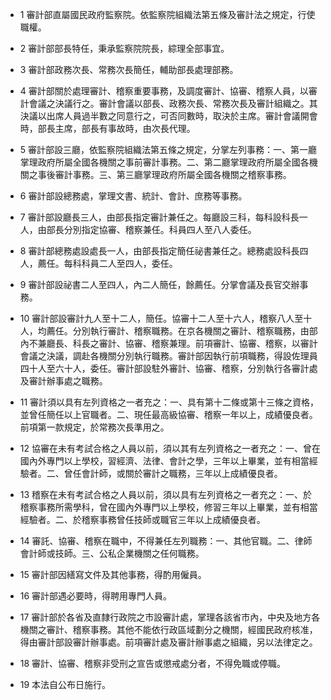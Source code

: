 * 1 審計部直屬國民政府監察院。依監察院組織法第五條及審計法之規定，行使職權。

* 2 審計部部長特任，秉承監察院院長，綜理全部事宜。

* 3 審計部政務次長、常務次長簡任，輔助部長處理部務。

* 4 審計部關於處理審計、稽察重要事務，及調度審計、協審、稽察人員，以審計會議之決議行之。審計會議以部長、政務次長、常務次長及審計組織之。其決議以出席人員過半數之同意行之，可否同數時，取決於主席。審計會議開會時，部長主席，部長有事故時，由次長代理。

* 5 審計部設三廳，依監察院組織法第五條之規定，分掌左列事務：一、第一廳掌理政府所屬全國各機關之事前審計事務。二、第二廳掌理政府所屬全國各機關之事後審計事務。三、第三廳掌理政府所屬全國各機關之稽察事務。

* 6 審計部設總務處，掌理文書、統計、會計、庶務等事務。

* 7 審計部設廳長三人，由部長指定審計兼任之。每廳設三科，每科設科長一人，由部長分別指定協審、稽察兼任。科員四人至八人委任。

* 8 審計部總務處設處長一人，由部長指定簡任祕書兼任之。總務處設科長四人，薦任。每科科員二人至四人，委任。

* 9 審計部設祕書二人至四人，內二人簡任，餘薦任。分掌會議及長官交辦事務。

* 10 審計部設審計九人至十二人，簡任。協審十二人至十六人，稽察八人至十人，均薦任。分別執行審計、稽察職務。在京各機關之審計、稽察職務，由部內不兼廳長、科長之審計、協審、稽察兼理。前項審計、協審、稽察，以審計會議之決議，調赴各機關分別執行職務。審計部因執行前項職務，得設佐理員四十人至六十人，委任。審計部設駐外審計、協審、稽察，分別執行各審計處及審計辦事處之職務。

* 11 審計須以具有左列資格之一者充之：一、具有第十二條或第十三條之資格，並曾任簡任以上官職者。二、現任最高級協審、稽察一年以上，成績優良者。前項第一款規定，於常務次長準用之。

* 12 協審在未有考試合格之人員以前，須以其有左列資格之一者充之：一、曾在國內外專門以上學校，習經濟、法律、會計之學，三年以上畢業，並有相當經驗者。二、曾任會計師，或關於審計之職務，三年以上成績優良者。

* 13 稽察在未有考試合格之人員以前，須以具有左列資格之一者充之：一、於稽察事務所需學科，曾在國內外專門以上學校，修習三年以上畢業，並有相當經驗者。二、於稽察事務曾任技師或職官三年以上成績優良者。

* 14 審託、協審、稽察在職中，不得兼任左列職務：一、其他官職。二、律師會計師或技師。三、公私企業機關之任何職務。

* 15 審計部因繕寫文件及其他事務，得酌用僱員。

* 16 審計部遇必要時，得聘用專門人員。

* 17 審計部於各省及直隸行政院之市設審計處，掌理各該省市內，中央及地方各機關之審計、稽察事務。其他不能依行政區域劃分之機關，經國民政府核准，得由審計部設審計辦事處。前項審計處及審計辦事處之組織，另以法律定之。

* 18 審計、協審、稽察非受刑之宣告或懲戒處分者，不得免職或停職。

* 19 本法自公布日施行。

